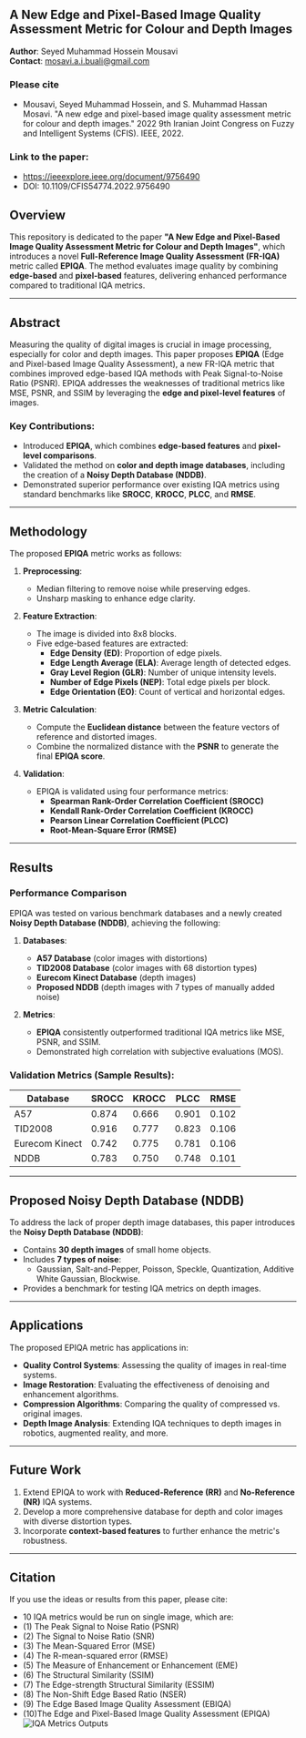 
## A New Edge and Pixel-Based Image Quality Assessment Metric for Colour and Depth Images

**Author**: Seyed Muhammad Hossein Mousavi  
**Contact**: [mosavi.a.i.buali@gmail.com](mailto:mosavi.a.i.buali@gmail.com)

### Please cite
- Mousavi, Seyed Muhammad Hossein, and S. Muhammad Hassan Mosavi. "A new edge and pixel-based image quality assessment metric for colour and depth images." 2022 9th Iranian Joint Congress on Fuzzy and Intelligent Systems (CFIS). IEEE, 2022.
### Link to the paper:
- https://ieeexplore.ieee.org/document/9756490
- DOI: 10.1109/CFIS54774.2022.9756490

## Overview

This repository is dedicated to the paper **"A New Edge and Pixel-Based Image Quality Assessment Metric for Colour and Depth Images"**, which introduces a novel **Full-Reference Image Quality Assessment (FR-IQA)** metric called **EPIQA**. The method evaluates image quality by combining **edge-based** and **pixel-based** features, delivering enhanced performance compared to traditional IQA metrics.

---

## Abstract

Measuring the quality of digital images is crucial in image processing, especially for color and depth images. This paper proposes **EPIQA** (Edge and Pixel-based Image Quality Assessment), a new FR-IQA metric that combines improved edge-based IQA methods with Peak Signal-to-Noise Ratio (PSNR). EPIQA addresses the weaknesses of traditional metrics like MSE, PSNR, and SSIM by leveraging the **edge and pixel-level features** of images.

### Key Contributions:
- Introduced **EPIQA**, which combines **edge-based features** and **pixel-level comparisons**.
- Validated the method on **color and depth image databases**, including the creation of a **Noisy Depth Database (NDDB)**.
- Demonstrated superior performance over existing IQA metrics using standard benchmarks like **SROCC**, **KROCC**, **PLCC**, and **RMSE**.

---

## Methodology

The proposed **EPIQA** metric works as follows:

1. **Preprocessing**:
   - Median filtering to remove noise while preserving edges.
   - Unsharp masking to enhance edge clarity.

2. **Feature Extraction**:
   - The image is divided into 8x8 blocks.
   - Five edge-based features are extracted:
     - **Edge Density (ED)**: Proportion of edge pixels.
     - **Edge Length Average (ELA)**: Average length of detected edges.
     - **Gray Level Region (GLR)**: Number of unique intensity levels.
     - **Number of Edge Pixels (NEP)**: Total edge pixels per block.
     - **Edge Orientation (EO)**: Count of vertical and horizontal edges.

3. **Metric Calculation**:
   - Compute the **Euclidean distance** between the feature vectors of reference and distorted images.
   - Combine the normalized distance with the **PSNR** to generate the final **EPIQA score**.

4. **Validation**:
   - EPIQA is validated using four performance metrics:
     - **Spearman Rank-Order Correlation Coefficient (SROCC)**
     - **Kendall Rank-Order Correlation Coefficient (KROCC)**
     - **Pearson Linear Correlation Coefficient (PLCC)**
     - **Root-Mean-Square Error (RMSE)**

---

## Results

### Performance Comparison

EPIQA was tested on various benchmark databases and a newly created **Noisy Depth Database (NDDB)**, achieving the following:

1. **Databases**:
   - **A57 Database** (color images with distortions)
   - **TID2008 Database** (color images with 68 distortion types)
   - **Eurecom Kinect Database** (depth images)
   - **Proposed NDDB** (depth images with 7 types of manually added noise)

2. **Metrics**:
   - **EPIQA** consistently outperformed traditional IQA metrics like MSE, PSNR, and SSIM.
   - Demonstrated high correlation with subjective evaluations (MOS).

### Validation Metrics (Sample Results):
| Database        | SROCC | KROCC | PLCC | RMSE  |
|-----------------|-------|-------|------|-------|
| A57            | 0.874 | 0.666 | 0.901 | 0.102 |
| TID2008        | 0.916 | 0.777 | 0.823 | 0.106 |
| Eurecom Kinect | 0.742 | 0.775 | 0.781 | 0.106 |
| NDDB           | 0.783 | 0.750 | 0.748 | 0.101 |

---

## Proposed Noisy Depth Database (NDDB)

To address the lack of proper depth image databases, this paper introduces the **Noisy Depth Database (NDDB)**:
- Contains **30 depth images** of small home objects.
- Includes **7 types of noise**:
  - Gaussian, Salt-and-Pepper, Poisson, Speckle, Quantization, Additive White Gaussian, Blockwise.
- Provides a benchmark for testing IQA metrics on depth images.

---

## Applications

The proposed EPIQA metric has applications in:
- **Quality Control Systems**: Assessing the quality of images in real-time systems.
- **Image Restoration**: Evaluating the effectiveness of denoising and enhancement algorithms.
- **Compression Algorithms**: Comparing the quality of compressed vs. original images.
- **Depth Image Analysis**: Extending IQA techniques to depth images in robotics, augmented reality, and more.

---

## Future Work

1. Extend EPIQA to work with **Reduced-Reference (RR)** and **No-Reference (NR)** IQA systems.
2. Develop a more comprehensive database for depth and color images with diverse distortion types.
3. Incorporate **context-based features** to further enhance the metric's robustness.

---

## Citation

If you use the ideas or results from this paper, please cite:


- 10 IQA metrics would be run on single  image, which are:
- (1) The Peak Signal to Noise Ratio (PSNR)
- (2) The Signal to Noise Ratio (SNR) 
- (3) The Mean-Squared Error (MSE) 
- (4) The R-mean-squared error (RMSE) 
- (5) The Measure of Enhancement or Enhancement (EME) 
- (6) The Structural Similarity (SSIM) 
- (7) The Edge-strength Structural Similarity (ESSIM)
- (8) The Non-Shift Edge Based Ratio (NSER) 
- (9) The Edge Based Image Quality Assessment (EBIQA) 
- (10)The Edge and Pixel-Based Image Quality Assessment (EPIQA) 
![IQA Metrics Outputs](https://user-images.githubusercontent.com/11339420/147384106-4150c838-baa4-4d93-af27-4446fcaf4447.JPG)
